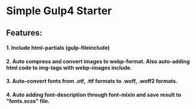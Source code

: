 # Simple Gulp4 Starter

## Features:

#### 1. Include html-partials (gulp-fileinclude)

#### 2. Auto compress and convert images to webp-format. Also auto-adding html code to img-tags with webp-images include.

#### 3. Auto-convert fonts from .otf, .ttf formats to .woff, .woff2 formats.

#### 4. Auto adding font-description through font-mixin and save result to "fonts.scss" file.

